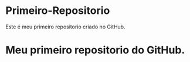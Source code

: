 # Primeiro-Repositorio
Este é meu primeiro repositorio criado no GitHub.

<html>
<h1> Meu primeiro repositorio do GitHub. </h1>
</html>
